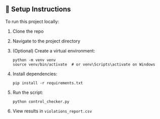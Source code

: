 
## 🧪 Setup Instructions

To run this project locally:

1. Clone the repo
2. Navigate to the project directory
3. (Optional) Create a virtual environment:
   ```
   python -m venv venv
   source venv/bin/activate  # or venv\Scripts\activate on Windows
   ```
4. Install dependencies:
   ```
   pip install -r requirements.txt
   ```
5. Run the script:
   ```
   python control_checker.py
   ```

6. View results in `violations_report.csv`
